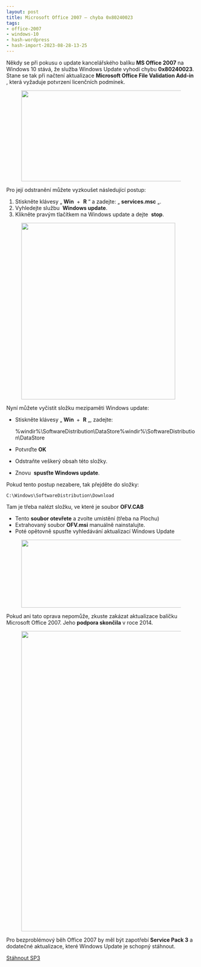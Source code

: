 ```yaml
---
layout: post
title: Microsoft Office 2007 – chyba 0x80240023
tags:
- office-2007
- windows-10
- hash-wordpress
- hash-import-2023-08-28-13-25
---
```


Někdy se při pokusu o update kancelářského balíku **MS Office 2007** na Windows 10 stává, že služba Windows Update vyhodí chybu **0x80240023**. Stane se tak při načtení aktualizace **Microsoft Office File Validation Add-in** , která vyžaduje potvrzení licenčních podmínek.

<figure class="wp-block-image size-large"><img decoding="async" loading="lazy" width="587" height="241" src="http://192.168.20.2/wordpress/wp-content/uploads/2020/10/wupdaterr.png" alt="" class="wp-image-4510" srcset=" __GHOST_URL__ /content/images/wordpress/2020/10/wupdaterr.png 587w, __GHOST_URL__ /content/images/wordpress/2020/10/wupdaterr-300x123.png 300w" sizes="(max-width: 587px) 100vw, 587px"></figure>

Pro její odstranění můžete vyzkoušet následující postup:

1. Stiskněte klávesy „ **Win** &nbsp;+&nbsp; **R** “ a zadejte: „ **services.msc** „.
2. Vyhledejte službu&nbsp; **Windows update**.
3. Klikněte pravým tlačítkem na Windows update a dejte&nbsp; **stop**.
<figure class="wp-block-image size-large"><img decoding="async" loading="lazy" width="409" height="468" src="http://192.168.20.2/wordpress/wp-content/uploads/2020/10/wusrv.png" alt="" class="wp-image-4509" srcset=" __GHOST_URL__ /content/images/wordpress/2020/10/wusrv.png 409w, __GHOST_URL__ /content/images/wordpress/2020/10/wusrv-262x300.png 262w" sizes="(max-width: 409px) 100vw, 409px"></figure>

Nyní můžete vyčistit složku mezipaměti Windows update:

- Stiskněte klávesy „ **Win&nbsp;** +&nbsp; **R** „, zadejte:

    %windir%\SoftwareDistribution\DataStore%windir%\SoftwareDistribution\DataStore

- Potvrďte **OK**
- Odstraňte veškerý obsah této složky.
- Znovu&nbsp; **spusťte Windows update**.

Pokud tento postup nezabere, tak přejděte do složky:

    C:\Windows\SoftwareDistribution\Download

Tam je třeba nalézt složku, ve které je soubor **OFV.CAB**

- Tento **soubor otevřete** a zvolte umístění (třeba na Plochu)
- Extrahovaný soubor **OFV.msi** manuálně nainstalujte.
- Poté opětovně spusťte vyhledávání aktualizací Windows Update
<figure class="wp-block-image size-large"><img decoding="async" loading="lazy" width="564" height="180" src="http://192.168.20.2/wordpress/wp-content/uploads/2020/10/wupdateok.png" alt="" class="wp-image-4517" srcset=" __GHOST_URL__ /content/images/wordpress/2020/10/wupdateok.png 564w, __GHOST_URL__ /content/images/wordpress/2020/10/wupdateok-300x96.png 300w" sizes="(max-width: 564px) 100vw, 564px"></figure>

Pokud ani tato oprava nepomůže, zkuste zakázat aktualizace balíčku Microsoft Office 2007. Jeho **podpora skončila** v roce 2014.

<figure class="wp-block-image size-large"><a href="http://192.168.20.2/wordpress/wp-content/uploads/2020/10/wupdateost.png"><img decoding="async" loading="lazy" width="1024" height="796" src="http://192.168.20.2/wordpress/wp-content/uploads/2020/10/wupdateost-1024x796.png" alt="" class="wp-image-4511" srcset=" __GHOST_URL__ /content/images/wordpress/2020/10/wupdateost-1024x796.png 1024w, __GHOST_URL__ /content/images/wordpress/2020/10/wupdateost-300x233.png 300w, __GHOST_URL__ /content/images/wordpress/2020/10/wupdateost-768x597.png 768w, __GHOST_URL__ /content/images/wordpress/2020/10/wupdateost-1200x932.png 1200w, __GHOST_URL__ /content/images/wordpress/2020/10/wupdateost.png 1202w" sizes="(max-width: 1024px) 100vw, 1024px"></a></figure>

Pro bezproblémový běh Office 2007 by měl být zapotřebí **Service Pack 3** a dodatečné aktualizace, které Windows Update je schopný stáhnout.

[Stáhnout SP3](https://uloz.to/file/IRBMZZXM8fT9/office2007sp3-kb2526086-fullfile-cs-cz-exe)

<!--kg-card-end: html-->